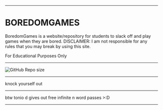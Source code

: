 <hr>
<h1>BOREDOMGAMES</h1>
BoredomGames is a website/repository for students to slack off and play games when they are bored. DISCLAIMER: I am not responsible for any rules that you may break by using this site. 

For Educational Purposes Only

<hr>

![GitHub Repo size](https://img.shields.io/github/repo-size/5thought/BoredomGames)

<hr>

knock yourself out 

<hr>

btw tonio d gives out free infinite n word passes >:D 

<hr>
